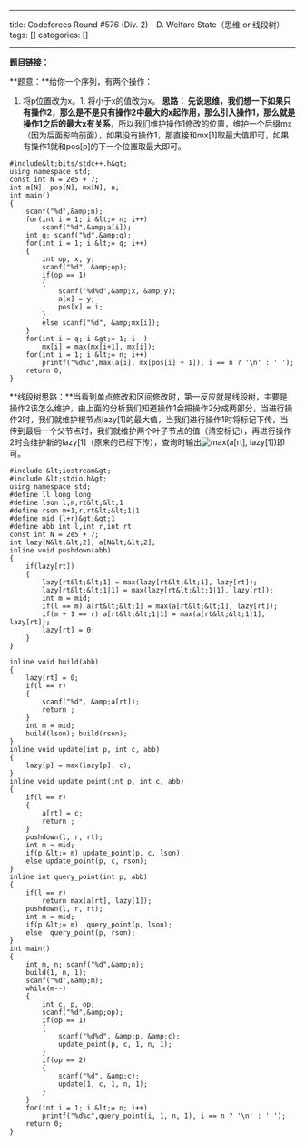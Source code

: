 
--- 
title:  Codeforces Round #576 (Div. 2) - D. Welfare State（思维 or 线段树） 
tags: []
categories: [] 

---
**题目链接：**

**题意：**给你一个序列，有两个操作：
1. 将p位置改为x。1. 将小于x的值改为x。
**思路： **先说思维，我们想一下如果只有操作2，那么是不是只有操作2中**最大的x起作用，**那么引入操作1，那么就是**操作1之后的最大x有关系**，所以我们维护操作1修改的位置，维护一个后缀mx（因为后面影响前面），如果没有操作1，那直接和mx[1]取最大值即可，如果有操作1就和pos[p]的下一个位置取最大即可。

```
#include&lt;bits/stdc++.h&gt;
using namespace std;
const int N = 2e5 + 7;
int a[N], pos[N], mx[N], n;
int main()
{
    scanf("%d",&amp;n);
    for(int i = 1; i &lt;= n; i++)
        scanf("%d",&amp;a[i]);
    int q; scanf("%d",&amp;q);
    for(int i = 1; i &lt;= q; i++)
    {
        int op, x, y;
        scanf("%d", &amp;op);
        if(op == 1)
        {
            scanf("%d%d",&amp;x, &amp;y);
            a[x] = y;
            pos[x] = i;
        }
        else scanf("%d", &amp;mx[i]);
    }
    for(int i = q; i &gt;= 1; i--)
        mx[i] = max(mx[i+1], mx[i]);
    for(int i = 1; i &lt;= n; i++)
        printf("%d%c",max(a[i], mx[pos[i] + 1]), i == n ? '\n' : ' ');
	return 0;
}
```

**线段树思路：**当看到单点修改和区间修改时，第一反应就是线段树，主要是操作2该怎么维护，由上面的分析我们知道操作1会把操作2分成两部分，当进行操作2时，我们就维护根节点lazy[1]的最大值，当我们进行操作1时将标记下传，当传到最后一个父节点时，我们就维护两个叶子节点的值（清空标记），再进行操作2时会维护新的lazy[1]（原来的已经下传），查询时输出<img alt="max(a[rt], lazy[1])" class="mathcode" src="https://private.codecogs.com/gif.latex?max%28a%5Brt%5D%2C%20lazy%5B1%5D%29">即可。

```
#include &lt;iostream&gt;
#include &lt;stdio.h&gt;
using namespace std;
#define ll long long
#define lson l,m,rt&lt;&lt;1
#define rson m+1,r,rt&lt;&lt;1|1
#define mid (l+r)&gt;&gt;1
#define abb int l,int r,int rt
const int N = 2e5 + 7;
int lazy[N&lt;&lt;2], a[N&lt;&lt;2];
inline void pushdown(abb)
{
    if(lazy[rt])
    {
        lazy[rt&lt;&lt;1] = max(lazy[rt&lt;&lt;1], lazy[rt]);
        lazy[rt&lt;&lt;1|1] = max(lazy[rt&lt;&lt;1|1], lazy[rt]);
        int m = mid;
        if(l == m) a[rt&lt;&lt;1] = max(a[rt&lt;&lt;1], lazy[rt]);
        if(m + 1 == r) a[rt&lt;&lt;1|1] = max(a[rt&lt;&lt;1|1], lazy[rt]);
        lazy[rt] = 0;
    }
}

inline void build(abb)
{
    lazy[rt] = 0;
    if(l == r)
    {
        scanf("%d", &amp;a[rt]);
        return ;
    }
    int m = mid;
    build(lson); build(rson);
}
inline void update(int p, int c, abb)
{
    lazy[p] = max(lazy[p], c);
}
inline void update_point(int p, int c, abb)
{
    if(l == r)
    {
        a[rt] = c;
        return ;
    }
    pushdown(l, r, rt);
    int m = mid;
    if(p &lt;= m) update_point(p, c, lson);
    else update_point(p, c, rson);
}
inline int query_point(int p, abb)
{
    if(l == r)
        return max(a[rt], lazy[1]);
    pushdown(l, r, rt);
    int m = mid;
    if(p &lt;= m)  query_point(p, lson);
    else  query_point(p, rson);
}
int main()
{
    int m, n; scanf("%d",&amp;n);
    build(1, n, 1);
    scanf("%d",&amp;m);
    while(m--)
    {
        int c, p, op;
        scanf("%d",&amp;op);
        if(op == 1)
        {
            scanf("%d%d", &amp;p, &amp;c);
            update_point(p, c, 1, n, 1);
        }
        if(op == 2)
        {
            scanf("%d", &amp;c);
            update(1, c, 1, n, 1);
        }
    }
    for(int i = 1; i &lt;= n; i++)
        printf("%d%c",query_point(i, 1, n, 1), i == n ? '\n' : ' ');
    return 0;
}

```

 
